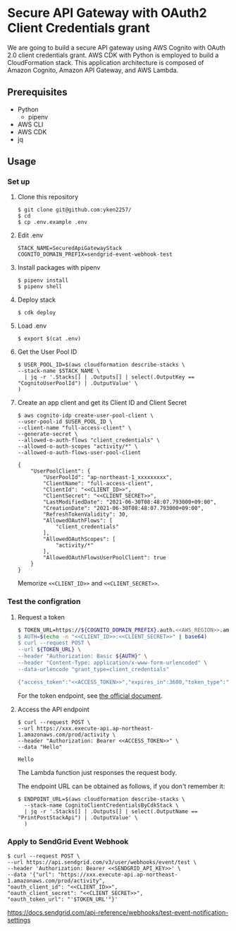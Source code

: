 # Secure API Gateway with OAuth2 Client Credentials grant
We are going to build a secure API gateway using AWS Cognito with OAuth 2.0 client credentials grant.
AWS CDK with Python is employed to build a CloudFormation stack.
This application architecture is composed of Amazon Cognito, Amazon API Gateway, and AWS Lambda.

## Prerequisites
- Python
    - pipenv
- AWS CLI
- AWS CDK
- jq
## Usage
### Set up
1. Clone this repository
    
    ```shell script
   $ git clone git@github.com:yken2257/
   $ cd
   $ cp .env.example .env
    ```
 1. Edit .env
 
    ```shell script:.env
    STACK_NAME=SecuredApiGatewayStack
    COGNITO_DOMAIN_PREFIX=sendgrid-event-webhook-test
    ```
 
 1. Install packages with pipenv
 
     ```shell script
    $ pipenv install
    $ pipenv shell
    ```
 
 1. Deploy stack
    ```shell script
    $ cdk deploy
    ```
 
 1. Load .env
 
    ```shell script
    $ export $(cat .env)
    ```
 
 1. Get the User Pool ID
 
    ```shell script
    $ USER_POOL_ID=$(aws cloudformation describe-stacks \
    --stack-name $STACK_NAME \
      | jq -r '.Stacks[] | .Outputs[] | select(.OutputKey == "CognitoUserPoolId") | .OutputValue' \
    )
    ```

1. Create an app client and get its Client ID and Client Secret

    ```shell script
    $ aws cognito-idp create-user-pool-client \
    --user-pool-id $USER_POOL_ID \
    --client-name "full-access-client" \
    --generate-secret \
    --allowed-o-auth-flows "client_credentials" \
    --allowed-o-auth-scopes "activity/*" \
    --allowed-o-auth-flows-user-pool-client

    {
        "UserPoolClient": {
            "UserPoolId": "ap-northeast-1_xxxxxxxxx",
            "ClientName": "full-access-client",
            "ClientId": "<<CLIENT_ID>>",
            "ClientSecret": "<<CLIENT_SECRET>>",
            "LastModifiedDate": "2021-06-30T08:48:07.793000+09:00",
            "CreationDate": "2021-06-30T08:48:07.793000+09:00",
            "RefreshTokenValidity": 30,
            "AllowedOAuthFlows": [
                "client_credentials"
            ],
            "AllowedOAuthScopes": [
                "activity/*"
            ],
            "AllowedOAuthFlowsUserPoolClient": true
        }
    }
    ```
    Memorize `<<CLIENT_ID>>` and `<<CLIENT_SECRET>>`.


### Test the configration

1. Request a token

    ```bash
    $ TOKEN_URL=https://${COGNITO_DOMAIN_PREFIX}.auth.<<AWS_REGION>>.amazoncognito.com/oauth2/token
    $ AUTH=$(echo -n "<<CLIENT_ID>>:<<CLIENT_SECRET>>" | base64)
    $ curl --request POST \
    --url ${TOKEN_URL} \
    --header "Authorization: Basic ${AUTH}" \
    --header "Content-Type: application/x-www-form-urlencoded" \
    --data-urlencode "grant_type=client_credentials"

    {"access_token":"<<ACCESS_TOKEN>>","expires_in":3600,"token_type":"Bearer"}
    ```
    For the token endpoint, see [the official document](https://docs.aws.amazon.com/ja_jp/cognito/latest/developerguide/token-endpoint.html).

1. Access the API endpoint
    ```shell script
    $ curl --request POST \
    --url https://xxx.execute-api.ap-northeast-1.amazonaws.com/prod/activity \
    --header "Authorization: Bearer <<ACCESS_TOKEN>>" \
    --data "Hello"

    Hello
    ```
    The Lambda function just responses the request body. 
    
    The endpoint URL can be obtained as follows, if you don't remember it:
    ```shell script
    $ ENDPOINT_URL=$(aws cloudformation describe-stacks \
      --stack-name CognitoClientCredentialsByCdkStack \
      | jq -r '.Stacks[] | .Outputs[] | select(.OutputName == "PrintPostStackApi") | .OutputValue' \
      ) 
    ```
### Apply to SendGrid Event Webhook

```shell script
$ curl --request POST \ 
--url https://api.sendgrid.com/v3/user/webhooks/event/test \
--header 'Authorization: Bearer <<SENDGRID_API_KEY>>' \
--data '{"url": "https://xxx.execute-api.ap-northeast-1.amazonaws.com/prod/activity", 
"oauth_client_id": "<<CLIENT_ID>>",
"oauth_client_secret": "<<CLIENT_SECRET>>", 
"oauth_token_url": "'$TOKEN_URL'"}'
```
https://docs.sendgrid.com/api-reference/webhooks/test-event-notification-settings
